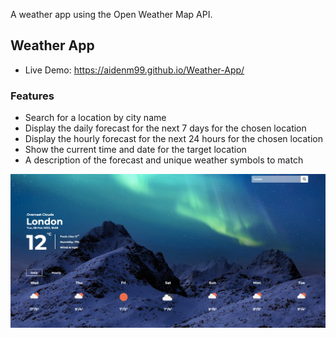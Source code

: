 A weather app using the Open Weather Map API.


## Weather App
- Live Demo: https://aidenm99.github.io/Weather-App/

### Features

- Search for a location by city name
- Display the daily forecast for the next 7 days for the chosen location
- Display the hourly forecast for the next 24 hours for the chosen location
- Show the current time and date for the target location
- A description of the forecast and unique weather symbols to match

![](./images/WeatherApp.png)